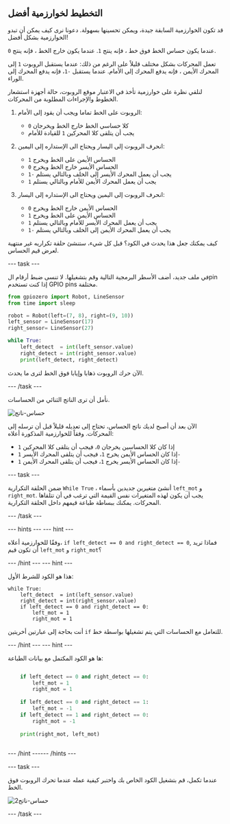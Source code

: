 ## التخطيط لخوارزمية أفضل

قد تكون الخوارزمية السابقة جيدة، ويمكن تحسينها بسهولة. دعونا نرى كيف يمكن أن تبدو الخوارزمية بشكل أفضل!

عندما يكون حساس الخط فوق خط ، فإنه ينتج `1`. عندما يكون خارج الخط ، فإنه ينتج `0`.

تعمل المحركات بشكل مختلف قليلاً على الرغم من ذلك: عندما يستقبل الروبوت `1` إلى المحرك الأيمن ، فإنه يدفع المحرك إلى الأمام. عندما يستقبل `-1`، فإنه يدفع المحرك إلى الوراء.

لنلقي نظرة على خوارزمية تأخذ في الاعتبار موقع الروبوت، حالة أجهزة استشعار الخطوط والإجراءات المطلوبة من المحركات.

1. الروبوت على الخط تماما ويجب أن يقود إلى الأمام:
    
    - كلا حساسي الخط خارج الخط ويخرجان `0`
    - يجب أن يتلقى كلا المحركين `1` للقيادة للأمام

2. انحرف الروبوت إلى اليسار ويحتاج الى الإستداره إلى اليمين:
    
    - الحساس الأيمن على الخط ويخرج `1`
    - الحساس الأيسر خارج الخط ويخرج `0`
    - يجب أن يعمل المحرك الأيسر إلى الخلف وبالتالي يستلم `-1`
    - يجب أن يعمل المحرك الأيمن للأمام وبالتالي يستلم `1`

3. انحرف الروبوت إلى اليمين ويحتاج الى الإستداره إلى اليسار:
    
    - الحساس الأيمن خارج الخط ويخرج `0`
    - الحساس الأيمن على الخط ويخرج `1`
    - يجب أن يعمل المحرك الأيسر للأمام وبالتالي يستلم `1`
    - يجب أن يعمل المحرك الأيمن إلى الخلف وبالتالي يستلم `-1`

كيف يمكنك جعل هذا يحدث في الكود؟ قبل كل شيء، ستنشئ حلقة تكراريه غير منتهية لعرض قيم الحساس.

--- task ---

في ملف جديد، أضف الأسطر البرمجية التالية وقم بتشغيلها. لا تنسى ضبط أرقام الpin إذا كنت تستخدم GPIO pins مختلفة.

```python
from gpiozero import Robot, LineSensor
from time import sleep

robot = Robot(left=(7, 8), right=(9, 10)) 
left_sensor = LineSensor(17)
right_sensor= LineSensor(27)

while True:
    left_detect  = int(left_sensor.value)
    right_detect = int(right_sensor.value)
    print(left_detect, right_detect)
```

الآن حرك الروبوت ذهابا وإيابا فوق الخط لترى ما يحدث.

--- /task ---

نأمل أن ترى الناتج الثنائي من الحساسات.

![حساس-ناتج](images/sensor_output.gif)

الآن بعد أن أصبح لديك ناتج الحساس، تحتاج إلى تعديله قليلاً قبل أن ترسله إلى المحركات. وفقاً للخوارزمية المذكورة أعلاه:

- إذا كان كلا الحساسين يخرجان `0`، فيجب أن يتلقى كلا المحركين `1`
- إذا كان الحساس الأيمن يخرج `1`، فيجب أن يتلقى المحرك الأيسر `1-`
- إذا كان الحساس الأيسر يخرج `1`، فيجب أن يتلقى المحرك الأيمن `1-`

--- task ---

ضمن الحلقة التكرارية `While True` ، أنشئ متغيرين جديدين بأسماء `left_mot` و `right_mot`. يجب أن يكون لهذه المتغيرات نفس القيمة التي ترغب في أن تتلقاها المحركات. يمكنك ببساطة طباعة قيمهم داخل الحلقة التكرارية.

--- /task ---

--- hints ---
 --- hint ---

وفقًا للخوارزمية أعلاه، `if left_detect == 0 and right_detect == 0`, فماذا تريد أن تكون قيم `left_mot` و `right_mot`؟

--- /hint --- --- hint ---

هذا هو الكود للشرط الأول:

    while True:
        left_detect  = int(left_sensor.value)
        right_detect = int(right_sensor.value)
        if left_detect == 0 and right_detect == 0:
            left_mot = 1
            right_mot = 1
    

أنت بحاجة إلى عبارتين أخريتين `if` للتعامل مع الحساسات التي يتم تشغيلها بواسطة خط.

--- /hint --- --- hint ---

ها هو الكود المكتمل مع بيانات الطباعة:

```python while True: left_detect = int(left_sensor.value) right_detect = int(right_sensor.value)

    if left_detect == 0 and right_detect == 0:
        left_mot = 1
        right_mot = 1
    
    if left_detect == 0 and right_detect == 1:
        left_mot = -1
    if left_detect == 1 and right_detect == 0:
        right_mot = -1
    
    print(right_mot, left_mot)
    

```

--- /hint ------ /hints ---

--- task ---

عندما تكمل، قم بتشغيل الكود الخاص بك واختبر كيفية عمله عندما تحرك الروبوت فوق الخط.

![حساس-ناتج2](images/sensor_output2.gif)

--- /task ---